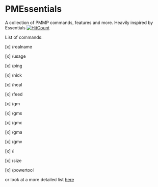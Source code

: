 # PMEssentials
A collection of PMMP commands, features and more. Heavily inspired by Essentials
[![HitCount](http://hits.dwyl.io/pmessentials/PMEssentials.svg)](http://hits.dwyl.io/pmessentials/PMEssentials)

List of commands:

  [x] /realname
  
  [x] /usage
  
  [x] /ping
  
  [x] /nick
  
  [x] /heal
  
  [x] /feed
  
  [x] /gm
  
  [x] /gms
  
  [x] /gmc
  
  [x] /gma
  
  [x] /gmv
  
  [x] /i
  
  [x] /size
  
  [x] /powertool

or look at a more detailed list [here](https://github.com/pmessentials/PMEssentials/wiki/Commands)
